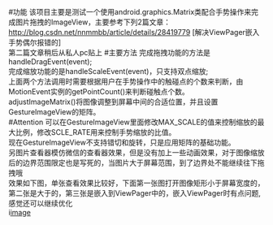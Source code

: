 #功能
该项目主要是测试一个使用android.graphics.Matrix类配合手势操作来完成图片拖拽的ImageView，主要参考下列2篇文章：  
<http://blog.csdn.net/nnmmbb/article/details/28419779> [解决ViewPager嵌入手势偶尔报错的]  
第二篇文章稍后从私人pc贴上
#主要方法
完成拖拽功能的方法是handleDragEvent(event);  
完成缩放功能的是handleScaleEvent(event)，只支持双点缩放;  
上面两个方法调用时需要根据用户在手势操作中的触碰点的个数来判断，由MotionEvent实例的getPointCount()来判断碰触点个数。  
adjustImageMatrix()将图像调整到屏幕中间的合适位置，并且设置GestureImageView的矩阵。  
#Attention
可以在GestureImageView里面修改MAX_SCALE的值来控制缩放的最大比例，修改SCLE_RATE用来控制手势缩放的比值。  
现在GestureImageView不支持错切和旋转，只是应用矩阵的基础功能。    
另图片查看器模仿微信的查看器效果，但是没有加上一些动画效果，对于图像缩放后的边界范围限定也是写死的，当图片大于屏幕范围，到了边界处不能继续往下拖拽哦  
效果如下图，单张查看效果比较好，下面第一张图打开图像矩形小于屏幕宽度的，第二张是大于的，第三张是嵌入到ViewPager中的，嵌入ViewPager时有点问题,感觉还可以继续优化  
i[image](https://github.com/Bottlezn/TestTouch/blob/master/app/src/main/res/drawable/small.gif)  
